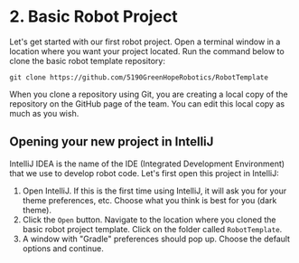 # 2. Basic Robot Project

Let's get started with our first robot project. Open a terminal window in a location where you want your project located. Run the command below to clone the basic robot template repository:

`git clone https://github.com/5190GreenHopeRobotics/RobotTemplate`

When you clone a repository using Git, you are creating a local copy of the repository on the GitHub page of the team. You can edit this local copy as much as you wish.

## Opening your new project in IntelliJ

IntelliJ IDEA is the name of the IDE (Integrated Development Environment) that we use to develop robot code. Let's first open this project in IntelliJ:

 1. Open IntelliJ. If this is the first time using IntelliJ, it will ask you for your theme preferences, etc. Choose what you think is best for you (dark theme).
 1. Click the `Open` button. Navigate to the location where you cloned the basic robot project template. Click on the folder called `RobotTemplate`. 
 1. A window with "Gradle" preferences should pop up. Choose the default options and continue.

